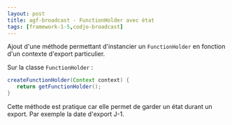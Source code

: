 ```yaml
---
layout: post
title: agf-broadcast - FunctionHolder avec état
tags: [framework-1-5,codjo-broadcast]
---
```

Ajout d'une méthode permettant d'instancier un ```FunctionHolder``` en fonction d'un contexte d'export particulier. 

Sur la classe ```FunctionHolder``` :
```java
createFunctionHolder(Context context) {
   return getFunctionHolder();
}
```

Cette méthode est pratique car elle permet de garder un état durant un export. Par exemple la date d'export J-1.
